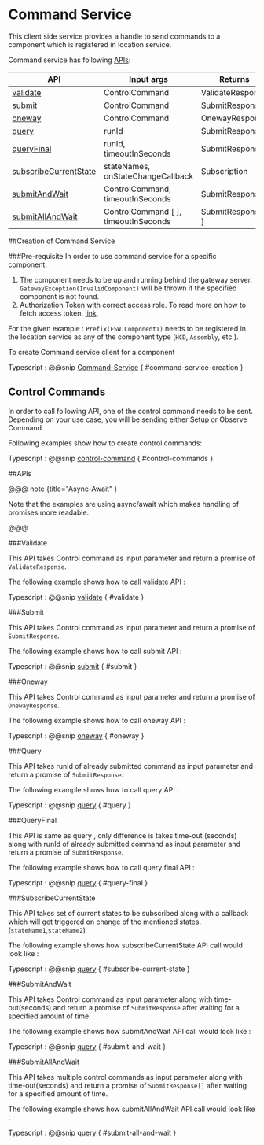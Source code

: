 # Command Service
This client side service provides a handle to send commands to a component which is registered in location service.

Command service has following [APIs](#apis):

| API                                               | Input args                                            | Returns               |
| --------------------------------------------------| ----------------------------------------------------- | --------------------- |
| [validate](#validate)                             | ControlCommand                                        | ValidateResponse      |
| [submit](#submit)                                 | ControlCommand                                        | SubmitResponse        |
| [oneway](#oneway)                                 | ControlCommand                                        | OnewayResponse        |
| [query](#query)                                   | runId                                                 | SubmitResponse        |
| [queryFinal](#queryfinal)                         | runId, timeoutInSeconds                               | SubmitResponse        |
| [subscribeCurrentState](#subscribecurrentstate)   | stateNames, onStateChangeCallback                     | Subscription          |
| [submitAndWait](#submitandwait)                   | ControlCommand, timeoutInSeconds                      | SubmitResponse        |
| [submitAllAndWait](#submitallandwait)             | ControlCommand [ ], timeoutInSeconds                  | SubmitResponse[ ]     |


##Creation of Command Service

###Pre-requisite
In order to use command service for a specific component:

  1. The component needs to be up and running behind the gateway server.
    `GatewayException(InvalidComponent)` will be thrown if the specified component is not found.
  2. Authorization Token with correct access role.
     To read more on how to fetch access token. [link](../../aas/csw-aas-js.html).

For the given example : `Prefix(ESW.Component1)` needs to be registered in the location service as any of the component type (`HCD`, `Assembly`, etc.).

To create Command service client for a component

Typescript
:   @@snip [Command-Service](../../../../../example/src/documentation/command/CommandExamples.ts) { #command-service-creation }

## Control Commands
   In order to call following API, one of the control command needs to be sent. Depending on your use case, you will be sending either Setup or Observe Command.

   Following examples show how to create control commands:

Typescript
:   @@snip [control-command](../../../../../example/src/documentation/command/CommandExamples.ts) { #control-commands }

##APIs

@@@ note {title="Async-Await" }

Note that the examples are using async/await which makes handling of promises more readable.

@@@

###Validate

  This API takes Control command as input parameter and return a promise of `ValidateResponse`.

  The following example shows how to call validate API :

Typescript
:   @@snip [validate](../../../../../example/src/documentation/command/CommandExamples.ts) { #validate }

###Submit

  This API takes Control command as input parameter and return a promise of `SubmitResponse`.

  The following example shows how to call submit API :

Typescript
:   @@snip [submit](../../../../../example/src/documentation/command/CommandExamples.ts) { #submit }


###Oneway

  This API takes Control command as input parameter and return a promise of `OnewayResponse`.

  The following example shows how to call oneway API :

Typescript
:   @@snip [oneway](../../../../../example/src/documentation/command/CommandExamples.ts) { #oneway }

###Query

  This API takes runId of already submitted command as input parameter and return a promise of `SubmitResponse`.

  The following example shows how to call query API :

Typescript
:   @@snip [query](../../../../../example/src/documentation/command/CommandExamples.ts) { #query }

###QueryFinal

  This API is same as query , only difference is takes time-out (seconds) along with runId of already submitted command as input parameter and return a promise of `SubmitResponse`.

  The following example shows how to call query final API :

Typescript
:   @@snip [query](../../../../../example/src/documentation/command/CommandExamples.ts) { #query-final }

###SubscribeCurrentState

  This API takes set of current states to be subscribed along with a callback which will get triggered on change of the mentioned states.(`stateName1`,`stateName2`)

  The following example shows how subscribeCurrentState API call would look like :

Typescript
:   @@snip [query](../../../../../example/src/documentation/command/CommandExamples.ts) { #subscribe-current-state }

###SubmitAndWait

  This API takes Control command as input parameter along with time-out(seconds) and return a promise of `SubmitResponse` after waiting for a specified amount of time.

  The following example shows how submitAndWait API call would look like :

Typescript
:   @@snip [query](../../../../../example/src/documentation/command/CommandExamples.ts) { #submit-and-wait }

###SubmitAllAndWait

  This API takes multiple control commands as input parameter along with time-out(seconds) and return a promise of `SubmitResponse[]` after waiting for a specified amount of time.

  The following example shows how submitAllAndWait API call would look like :

Typescript
:   @@snip [query](../../../../../example/src/documentation/command/CommandExamples.ts) { #submit-all-and-wait }





